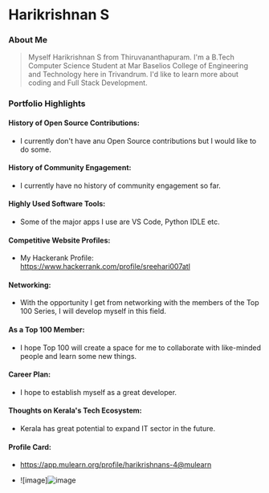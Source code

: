 # Harikrishnan S

### About Me

> Myself Harikrishnan S from Thiruvananthapuram. I'm a B.Tech Computer Science Student at Mar Baselios College of Engineering and Technology here in Trivandrum. I'd like to learn more about coding and Full Stack Development.


### Portfolio Highlights


#### History of Open Source Contributions:

- I currently don't have anu Open Source contributions but I would like to do some.

#### History of Community Engagement:

- I currently have no history of community engagement so far.

#### Highly Used Software Tools:

- Some of the major apps I use are VS Code, Python IDLE etc.

#### Competitive Website Profiles:

- My Hackerank Profile: https://www.hackerrank.com/profile/sreehari007atl

#### Networking:

- With the opportunity I get from networking with the members of the Top 100 Series, I will develop myself in this field.
  
#### As a Top 100 Member:

- I hope Top 100 will create a space for me to collaborate with like-minded people and learn some new things.
  
#### Career Plan:

- I hope to establish myself as a great developer.

#### Thoughts on Kerala's Tech Ecosystem:

- Kerala has great potential to expand IT sector in the future.

#### Profile Card:

- https://app.mulearn.org/profile/harikrishnans-4@mulearn

- ![image]![image](https://github.com/user-attachments/assets/7301a5c9-12a7-405a-bcd1-3f092cc9f3ae)
